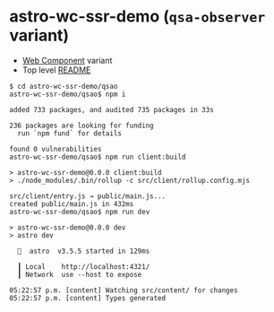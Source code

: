 # astro-wc-ssr-demo (`qsa-observer` variant)
- [Web Component](../wc/README.md) variant
- Top level [README](../README.md)

```shell
$ cd astro-wc-ssr-demo/qsao
astro-wc-ssr-demo/qsao$ npm i

added 733 packages, and audited 735 packages in 33s

236 packages are looking for funding
  run `npm fund` for details

found 0 vulnerabilities
astro-wc-ssr-demo/qsao$ npm run client:build

> astro-wc-ssr-demo@0.0.0 client:build
> ./node_modules/.bin/rollup -c src/client/rollup.config.mjs

src/client/entry.js → public/main.js...
created public/main.js in 432ms
astro-wc-ssr-demo/qsao$ npm run dev

> astro-wc-ssr-demo@0.0.0 dev
> astro dev

  🚀  astro  v3.5.5 started in 129ms
  
  ┃ Local    http://localhost:4321/
  ┃ Network  use --host to expose
  
05:22:57 p.m. [content] Watching src/content/ for changes
05:22:57 p.m. [content] Types generated
```
